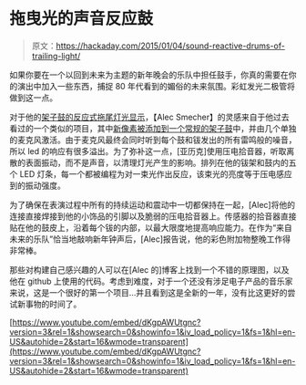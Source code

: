 # 拖曳光的声音反应鼓

> 原文：<https://hackaday.com/2015/01/04/sound-reactive-drums-of-trailing-light/>

如果你要在一个以回到未来为主题的新年晚会的乐队中担任鼓手，你真的需要在你的演出中加入一些东西，捕捉 80 年代看到的媚俗的未来氛围。彩虹发光二极管将做到这一点。

对于他的[架子鼓的反应式拖尾灯光显示](http://cassettepunk.com/blog/2015/01/03/drum-lights/)，【Alec Smecher】的灵感来自于他过去看过的一个类似的项目，其中[新像素被添加到一个常规的架子鼓](http://hackaday.com/2014/08/26/gemma-powered-neopixel-sound-reactive-drums/)中，并由几个单独的麦克风激活。由于麦克风最终会同时听到每个鼓和钹发出的所有雷鸣般的噪音，所以 led 的响应有很多溢出。为了弥补这一点，[亚历克]使用压电拾音器，听取离散的表面振动，而不是声音，以清理灯光产生的影响。排列在他的钹架和鼓内的五个 LED 灯条，每一个都被编程为对一束光作出反应，该束光的亮度等于压电感应到的振动强度。

为了确保在表演过程中所有的持续运动和震动中一切都保持在一起，[Alec]将他的连接直接焊接到他的小饰品的引脚以及脆弱的压电拾音器上。传感器的拾音器直接贴在他的鼓皮上，沿着每个钹的内部，以最大限度地提高响应能力。在作为“来自未来的乐队”恰当地敲响新年钟声后，[Alec]报告说，他的彩色附加物整晚工作得非常棒。

那些对构建自己感兴趣的人可以在[Alec 的]博客上找到一个不错的原理图，以及他在 github 上使用的代码。考虑到难度，对于一个还没有涉足电子产品的音乐家来说，这是一个很好的第一个项目…并且看到这是全新的一年，没有比这更好的尝试新事物的时间了。

[https://www.youtube.com/embed/dKgpAWUtgnc?version=3&rel=1&showsearch=0&showinfo=1&iv_load_policy=1&fs=1&hl=en-US&autohide=2&start=16&wmode=transparent](https://www.youtube.com/embed/dKgpAWUtgnc?version=3&rel=1&showsearch=0&showinfo=1&iv_load_policy=1&fs=1&hl=en-US&autohide=2&start=16&wmode=transparent)